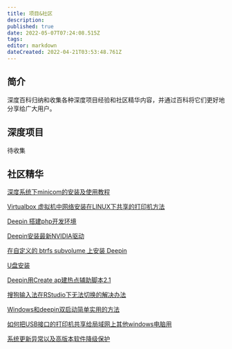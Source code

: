 ```yaml
---
title: 项目&社区
description: 
published: true
date: 2022-05-07T07:24:08.515Z
tags: 
editor: markdown
dateCreated: 2022-04-21T03:53:48.761Z
---
```


## 简介

深度百科归纳和收集各种深度项目经验和社区精华内容，并通过百科将它们更好地分享给广大用户。

## 深度项目

待收集

## 社区精华

[深度系统下minicom的安装及使用教程](/深度系统下minicom的安装及使用教程)

[Virtualbox 虚拟机中网络安装在LINUX下共享的打印机方法](/Virtualbox_虚拟机中网络安装在LINUX下共享的打印机方法)

[Deepin 搭建php开发环境](/Deepin_搭建php开发环境)

[Deepin安装最新NVIDIA驱动](/Deepin安装最新NVIDIA驱动)

[在自定义的 btrfs subvolume 上安装 Deepin](/在自定义的_btrfs_subvolume_上安装_Deepin)

[U盘安装](/U盘安装)

[Deepin用Create ap建热点辅助脚本2.1](/Deepin用Create_ap建热点辅助脚本2.1)

[搜狗输入法在RStudio下无法切换的解决办法](/搜狗输入法在RStudio下无法切换的解决办法)

[Windows和deepin双启动简单实用的方法](/Windows和deepin双启动简单实用的方法)

[如何把USB接口的打印机共享给局域网上其他windows电脑用](/如何把USB接口的打印机共享给局域网上其他windows电脑用)

[系统更新异常以及高版本软件降级保护](/系统更新异常以及高版本软件降级保护)